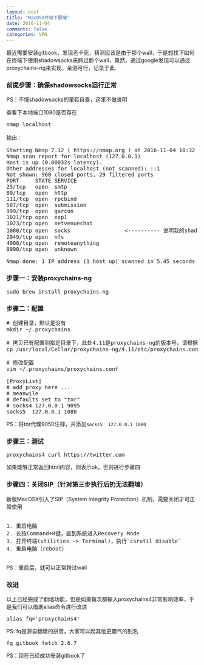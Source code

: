 ```yaml
---
layout: post
title: "MacOSX终端下翻墙"
date: 2016-11-04
comments: false
categories: VPN
---
```


最近需要安装gitbook，发现老卡死，猜测应该是由于那个wall，于是想找下如何在终端下使用shadowsocks来跨过那个wall，果然，通过google发现可以通过proxychains-ng来实现，亲测可行，记录于此.

### 前提步骤：确保shadowsocks运行正常

PS：不懂shadowsocks的童鞋自查，这里不做说明

查看下本地端口1080是否存在

<pre>
nmap localhost

输出：

Starting Nmap 7.12 ( https://nmap.org ) at 2016-11-04 10:32 CST
Nmap scan report for localhost (127.0.0.1)
Host is up (0.00032s latency).
Other addresses for localhost (not scanned): ::1
Not shown: 960 closed ports, 29 filtered ports
PORT     STATE SERVICE
25/tcp   open  smtp
80/tcp   open  http
111/tcp  open  rpcbind
587/tcp  open  submission
999/tcp  open  garcon
1021/tcp open  exp1
1023/tcp open  netvenuechat
1080/tcp open  socks                 <---------- 说明我的shadowsocks已正常运行
2049/tcp open  nfs
4000/tcp open  remoteanything
8090/tcp open  unknown

Nmap done: 1 IP address (1 host up) scanned in 5.45 seconds
</pre>


### 步骤一：安装proxychains-ng
<pre>
sudo brew install proxychains-ng
</pre>

### 步骤二：配置
<pre>
# 创建目录，默认是没有
mkdir ~/.proxychains

# 拷贝已有配置到指定目录下，此处4.11是proxychains-ng的版本号，请根据自己安装的版本号决定
cp /usr/local/Cellar/proxychains-ng/4.11/etc/proxychains.conf ~/.proxychains/proxychains.conf

# 修改配置
vim ~/.proxychains/proxychains.conf

[ProxyList]
# add proxy here ...
# meanwile
# defaults set to "tor"
# socks4 127.0.0.1 9095
socks5 	127.0.0.1 1080
</pre>
PS：将tor代理9050注释，并添加`socks5 	127.0.0.1 1080`

### 步骤三：测试
<pre>
proxychains4 curl https://twitter.com
</pre>

如果能够正常返回html内容，则表示ok，否则进行步骤四

### 步骤四：关闭SIP（针对第三步执行后扔无法翻墙）
新版MacOSX引入了SIP（System Integrity Protection）机制，需要关闭才可正常使用

<pre>

1. 重启电脑
2. 长按Command+R键，直到系统进入Recovery Mode
3. 打开终端(utilities -> Terminal)，执行`csrutil disable`
4. 重启电脑（reboot）

</pre>
PS：重启后，就可以正常跨过wall

### 改进
以上已经完成了翻墙功能，但是如果每次都输入proxychains4非常影响效率，于是我们可以借助alias命令进行改进

<pre>
alias fq='proxychains4'
</pre>
PS: fq是源自翻墙的拼音，大家可以起其他更霸气的别名

<pre>
fq gitbook fetch 2.6.7
</pre>
PS：现在已经成功安装gitbook了


